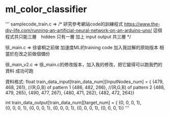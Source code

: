 # ml_color_classifier
'''
samplecode_train.c
=>
/*
研究參考網站code的訓練程式
https://www.the-diy-life.com/running-an-artificial-neural-network-on-an-arduino-uno/
這個程式共只能三層　hidden 只有一層 加上 input output 共三層
*/

徐_main.c
=>
徐睿桐之前做 加速度ML的training code
加入我註解的原始版本
相當於在改之前做個備份

徐_main_v2.c
=>
徐_main.c的修改版本，加入我的修改，把它變得可以跑我們的資料
成功可跑

資料格式:
float train_data_input[train_data_num][InputNodes_num] = {
    {479, 468, 261},  //(R,G,B) of pattern 1
    {486, 482, 266},  //(R,G,B) of pattern 2
    {488, 479, 265},
    {490, 477, 267},
    {480, 471, 262},
    {482, 472, 264}}

int train_data_output[train_data_num][target_num] = {
    {0, 0, 0, 1},  
    {0, 0, 0, 1},
    {0, 0, 0, 1},
    {0, 0, 0, 1},
    {0, 0, 0, 1},
    {0, 0, 0, 1}}
'''
